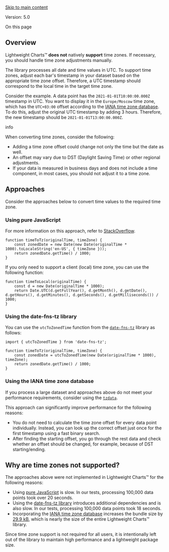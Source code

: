 [Skip to main content](https://tradingview.github.io/lightweight-charts/docs/time-zones#__docusaurus_skipToContent_fallback)

Version: 5.0

On this page

## Overview [​](https://tradingview.github.io/lightweight-charts/docs/time-zones\#overview "Direct link to Overview")

Lightweight Charts™ **does not** natively **support** time zones. If necessary, you should handle time zone adjustments manually.

The library processes all date and time values in UTC. To support time zones, adjust each bar's timestamp in your dataset based on the appropriate time zone offset.
Therefore, a UTC timestamp should correspond to the local time in the target time zone.

Consider the example. A data point has the `2021-01-01T10:00:00.000Z` timestamp in UTC. You want to display it in the `Europe/Moscow` time zone, which has the `UTC+03:00` offset according to the [IANA time zone database](https://www.iana.org/time-zones). To do this, adjust the original UTC timestamp by adding 3 hours. Therefore, the new timestamp should be `2021-01-01T13:00:00.000Z`.

info

When converting time zones, consider the following:

- Adding a time zone offset could change not only the time but the date as well.
- An offset may vary due to DST (Daylight Saving Time) or other regional adjustments.
- If your data is measured in business days and does not include a time component, in most cases, you should not adjust it to a time zone.

## Approaches [​](https://tradingview.github.io/lightweight-charts/docs/time-zones\#approaches "Direct link to Approaches")

Consider the approaches below to convert time values to the required time zone.

### Using pure JavaScript [​](https://tradingview.github.io/lightweight-charts/docs/time-zones\#using-pure-javascript "Direct link to Using pure JavaScript")

For more information on this approach, refer to [StackOverflow](https://stackoverflow.com/a/54127122/3893439).

```codeBlockLines_e6Vv
function timeToTz(originalTime, timeZone) {
    const zonedDate = new Date(new Date(originalTime * 1000).toLocaleString('en-US', { timeZone }));
    return zonedDate.getTime() / 1000;
}

```

If you only need to support a client (local) time zone, you can use the following function:

```codeBlockLines_e6Vv
function timeToLocal(originalTime) {
    const d = new Date(originalTime * 1000);
    return Date.UTC(d.getFullYear(), d.getMonth(), d.getDate(), d.getHours(), d.getMinutes(), d.getSeconds(), d.getMilliseconds()) / 1000;
}

```

### Using the date-fns-tz library [​](https://tradingview.github.io/lightweight-charts/docs/time-zones\#using-the-date-fns-tz-library "Direct link to Using the date-fns-tz library")

You can use the `utcToZonedTime` function from the [`date-fns-tz`](https://github.com/marnusw/date-fns-tz) library as follows:

```codeBlockLines_e6Vv
import { utcToZonedTime } from 'date-fns-tz';

function timeToTz(originalTime, timeZone) {
    const zonedDate = utcToZonedTime(new Date(originalTime * 1000), timeZone);
    return zonedDate.getTime() / 1000;
}

```

### Using the IANA time zone database [​](https://tradingview.github.io/lightweight-charts/docs/time-zones\#using-the-iana-time-zone-database "Direct link to Using the IANA time zone database")

If you process a large dataset and approaches above do not meet your performance requirements, consider using the [`tzdata`](https://www.npmjs.com/package/tzdata).

This approach can significantly improve performance for the following reasons:

- You do not need to calculate the time zone offset for every data point individually. Instead, you can look up the correct offset just once for the first timestamp using a fast binary search.
- After finding the starting offset, you go through the rest data and check whether an offset should be changed, for example, because of DST starting/ending.

## Why are time zones not supported? [​](https://tradingview.github.io/lightweight-charts/docs/time-zones\#why-are-time-zones-not-supported "Direct link to Why are time zones not supported?")

The approaches above were not implemented in Lightweight Charts™ for the following reasons:

- Using [pure JavaScript](https://tradingview.github.io/lightweight-charts/docs/time-zones#using-pure-javascript) is slow. In our tests, processing 100,000 data points took over 20 seconds.
- Using the [date-fns-tz library](https://tradingview.github.io/lightweight-charts/docs/time-zones#using-the-date-fns-tz-library) introduces additional dependencies and is also slow. In our tests, processing 100,000 data points took 18 seconds.
- Incorporating the [IANA time zone database](https://tradingview.github.io/lightweight-charts/docs/time-zones#using-the-iana-time-zone-database) increases the bundle size by [29.9 kB](https://bundlephobia.com/package/tzdata), which is nearly the size of the entire Lightweight Charts™ library.

Since time zone support is not required for all users, it is intentionally left out of the library to maintain high performance and a lightweight package size.